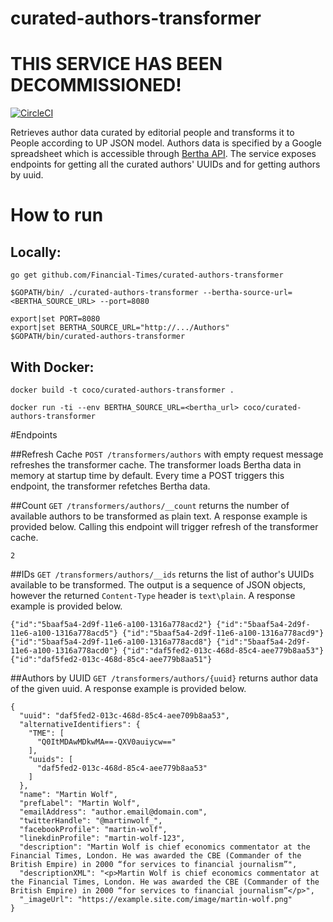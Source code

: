 # curated-authors-transformer

# THIS SERVICE HAS BEEN DECOMMISSIONED!

[![CircleCI](https://circleci.com/gh/Financial-Times/curated-authors-transformer.svg?style=svg)](https://circleci.com/gh/Financial-Times/curated-authors-transformer)

Retrieves author data curated by editorial people and transforms it to People according to UP JSON model.
Authors data is specified by a Google spreadsheet which is accessible through [Bertha API](https://github.com/ft-interactive/bertha/wiki/Tutorial).
The service exposes endpoints for getting all the curated authors' UUIDs and for getting authors by uuid.

# How to run

## Locally:

`go get github.com/Financial-Times/curated-authors-transformer`

`$GOPATH/bin/ ./curated-authors-transformer --bertha-source-url=<BERTHA_SOURCE_URL> --port=8080`                

```
export|set PORT=8080
export|set BERTHA_SOURCE_URL="http://.../Authors"
$GOPATH/bin/curated-authors-transformer
```

## With Docker:

`docker build -t coco/curated-authors-transformer .`

`docker run -ti --env BERTHA_SOURCE_URL=<bertha_url> coco/curated-authors-transformer`

#Endpoints

##Refresh Cache
`POST /transformers/authors` with empty request message refreshes the transformer cache.
The transformer loads Bertha data in memory at startup time by default. Every time a POST triggers this endpoint, the transformer refetches Bertha data.

##Count
`GET /transformers/authors/__count` returns the number of available authors to be transformed as plain text.
A response example is provided below. Calling this endpoint will trigger refresh of the transformer cache.

```
2
```

##IDs
`GET /transformers/authors/__ids` returns the list of author's UUIDs available to be transformed.
The output is a sequence of JSON objects, however the returned `Content-Type` header is `text\plain`.
A response example is provided below.

```
{"id":"5baaf5a4-2d9f-11e6-a100-1316a778acd2"} {"id":"5baaf5a4-2d9f-11e6-a100-1316a778acd5"} {"id":"5baaf5a4-2d9f-11e6-a100-1316a778acd9"} {"id":"5baaf5a4-2d9f-11e6-a100-1316a778acd8"} {"id":"5baaf5a4-2d9f-11e6-a100-1316a778acd0"} {"id":"daf5fed2-013c-468d-85c4-aee779b8aa53"} {"id":"daf5fed2-013c-468d-85c4-aee779b8aa51"}
```

##Authors by UUID
`GET /transformers/authors/{uuid}` returns author data of the given uuid.
A response example is provided below.

```
{
  "uuid": "daf5fed2-013c-468d-85c4-aee709b8aa53",
  "alternativeIdentifiers": {
    "TME": [
      "Q0ItMDAwMDkwMA==-QXV0auiycw=="
    ],
    "uuids": [
      "daf5fed2-013c-468d-85c4-aee779b8aa53"
    ]
  },
  "name": "Martin Wolf",
  "prefLabel": "Martin Wolf",
  "emailAddress": "author.email@domain.com",
  "twitterHandle": "@martinwolf_",
  "facebookProfile": "martin-wolf",
  "linekdinProfile": "martin-wolf-123",
  "description": "Martin Wolf is chief economics commentator at the Financial Times, London. He was awarded the CBE (Commander of the British Empire) in 2000 “for services to financial journalism”",
  "descriptionXML": "<p>Martin Wolf is chief economics commentator at the Financial Times, London. He was awarded the CBE (Commander of the British Empire) in 2000 “for services to financial journalism”</p>",
  "_imageUrl": "https://example.site.com/image/martin-wolf.png"
}
```
